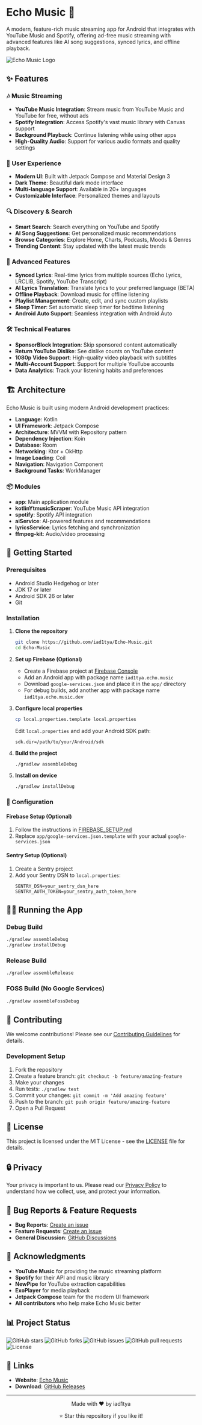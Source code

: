 # Echo Music 🎵

A modern, feature-rich music streaming app for Android that integrates with YouTube Music and Spotify, offering ad-free music streaming with advanced features like AI song suggestions, synced lyrics, and offline playback.

![Echo Music Logo](/Echo_github.png)

## ✨ Features

### 🎶 Music Streaming
- **YouTube Music Integration**: Stream music from YouTube Music and YouTube for free, without ads
- **Spotify Integration**: Access Spotify's vast music library with Canvas support
- **Background Playback**: Continue listening while using other apps
- **High-Quality Audio**: Support for various audio formats and quality settings

### 🎨 User Experience
- **Modern UI**: Built with Jetpack Compose and Material Design 3
- **Dark Theme**: Beautiful dark mode interface
- **Multi-language Support**: Available in 20+ languages
- **Customizable Interface**: Personalized themes and layouts

### 🔍 Discovery & Search
- **Smart Search**: Search everything on YouTube and Spotify
- **AI Song Suggestions**: Get personalized music recommendations
- **Browse Categories**: Explore Home, Charts, Podcasts, Moods & Genres
- **Trending Content**: Stay updated with the latest music trends

### 📱 Advanced Features
- **Synced Lyrics**: Real-time lyrics from multiple sources (Echo Lyrics, LRCLIB, Spotify, YouTube Transcript)
- **AI Lyrics Translation**: Translate lyrics to your preferred language (BETA)
- **Offline Playback**: Download music for offline listening
- **Playlist Management**: Create, edit, and sync custom playlists
- **Sleep Timer**: Set automatic sleep timer for bedtime listening
- **Android Auto Support**: Seamless integration with Android Auto

### 🛠️ Technical Features
- **SponsorBlock Integration**: Skip sponsored content automatically
- **Return YouTube Dislike**: See dislike counts on YouTube content
- **1080p Video Support**: High-quality video playback with subtitles
- **Multi-Account Support**: Support for multiple YouTube accounts
- **Data Analytics**: Track your listening habits and preferences

## 🏗️ Architecture

Echo Music is built using modern Android development practices:

- **Language**: Kotlin
- **UI Framework**: Jetpack Compose
- **Architecture**: MVVM with Repository pattern
- **Dependency Injection**: Koin
- **Database**: Room
- **Networking**: Ktor + OkHttp
- **Image Loading**: Coil
- **Navigation**: Navigation Component
- **Background Tasks**: WorkManager

### 📦 Modules

- **app**: Main application module
- **kotlinYtmusicScraper**: YouTube Music API integration
- **spotify**: Spotify API integration
- **aiService**: AI-powered features and recommendations
- **lyricsService**: Lyrics fetching and synchronization
- **ffmpeg-kit**: Audio/video processing

## 🚀 Getting Started

### Prerequisites

- Android Studio Hedgehog or later
- JDK 17 or later
- Android SDK 26 or later
- Git

### Installation

1. **Clone the repository**
   ```bash
   git clone https://github.com/iad1tya/Echo-Music.git
   cd Echo-Music
   ```

2. **Set up Firebase (Optional)**
   - Create a Firebase project at [Firebase Console](https://console.firebase.google.com/)
   - Add an Android app with package name `iad1tya.echo.music`
   - Download `google-services.json` and place it in the `app/` directory
   - For debug builds, add another app with package name `iad1tya.echo.music.dev`

3. **Configure local properties**
   ```bash
   cp local.properties.template local.properties
   ```
   Edit `local.properties` and add your Android SDK path:
   ```properties
   sdk.dir=/path/to/your/Android/sdk
   ```

4. **Build the project**
   ```bash
   ./gradlew assembleDebug
   ```

5. **Install on device**
   ```bash
   ./gradlew installDebug
   ```

### 🔧 Configuration

#### Firebase Setup (Optional)
1. Follow the instructions in [FIREBASE_SETUP.md](FIREBASE_SETUP.md)
2. Replace `app/google-services.json.template` with your actual `google-services.json`

#### Sentry Setup (Optional)
1. Create a Sentry project
2. Add your Sentry DSN to `local.properties`:
   ```properties
   SENTRY_DSN=your_sentry_dsn_here
   SENTRY_AUTH_TOKEN=your_sentry_auth_token_here
   ```

## 🏃‍♂️ Running the App

### Debug Build
```bash
./gradlew assembleDebug
./gradlew installDebug
```

### Release Build
```bash
./gradlew assembleRelease
```

### FOSS Build (No Google Services)
```bash
./gradlew assembleFossDebug
```

## 🤝 Contributing

We welcome contributions! Please see our [Contributing Guidelines](CONTRIBUTING.md) for details.

### Development Setup

1. Fork the repository
2. Create a feature branch: `git checkout -b feature/amazing-feature`
3. Make your changes
4. Run tests: `./gradlew test`
5. Commit your changes: `git commit -m 'Add amazing feature'`
6. Push to the branch: `git push origin feature/amazing-feature`
7. Open a Pull Request

## 📄 License

This project is licensed under the MIT License - see the [LICENSE](LICENSE) file for details.

## 🔒 Privacy

Your privacy is important to us. Please read our [Privacy Policy](PRIVACY_POLICY.md) to understand how we collect, use, and protect your information.

## 🐛 Bug Reports & Feature Requests

- **Bug Reports**: [Create an issue](https://github.com/iad1tya/Echo-Music/issues/new?template=bug_report.md)
- **Feature Requests**: [Create an issue](https://github.com/iad1tya/Echo-Music/issues/new?template=feature_request.md)
- **General Discussion**: [GitHub Discussions](https://github.com/iad1tya/Echo-Music/discussions)

## 🙏 Acknowledgments

- **YouTube Music** for providing the music streaming platform
- **Spotify** for their API and music library
- **NewPipe** for YouTube extraction capabilities
- **ExoPlayer** for media playback
- **Jetpack Compose** team for the modern UI framework
- **All contributors** who help make Echo Music better

## 📊 Project Status

![GitHub stars](https://img.shields.io/github/stars/iad1tya/Echo-Music?style=social)
![GitHub forks](https://img.shields.io/github/forks/iad1tya/Echo-Music?style=social)
![GitHub issues](https://img.shields.io/github/issues/iad1tya/Echo-Music)
![GitHub pull requests](https://img.shields.io/github/issues-pr/iad1tya/Echo-Music)
![License](https://img.shields.io/github/license/iad1tya/Echo-Music)

## 🔗 Links

- **Website**: [Echo Music](https://echomusic.fun)
- **Download**: [GitHub Releases](https://github.com/iad1tya/Echo-Music/releases)

---

<div align="center">
  <p>Made with ❤️ by iad1tya</p>
  <p>⭐ Star this repository if you like it!</p>
</div>
